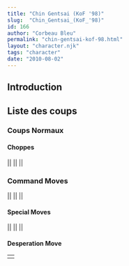 ```yaml
---
title: "Chin Gentsai (KoF '98)"
slug:  "Chin_Gentsai_(KoF_'98)"
id: 166
author: "Corbeau Bleu"
permalink: "chin-gentsai-kof-98.html"
layout: "character.njk"
tags: "character"
date: "2010-08-02"
---
```


## Introduction

## Liste des coups

### Coups Normaux

#### Choppes

||
||
||

### Command Moves

||
||
||

#### Special Moves

||
||
||

#### Desperation Move

|     |
|-----|
|     |
